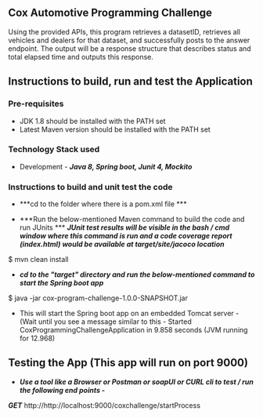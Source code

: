 ## Cox Automotive Programming Challenge

Using the provided APIs, this program retrieves a datasetID, retrieves all vehicles and dealers for that dataset, and successfully posts to the answer endpoint. The output will be a response structure that describes status and total elapsed time and outputs this response.

## Instructions to build, run and test the Application 

### Pre-requisites
* JDK 1.8 should be installed with the PATH set
* Latest Maven version should be installed with the PATH set

### Technology Stack used
* Development - ***Java 8, Spring boot, Junit 4, Mockito*** 

### Instructions to build and unit test the code

* ***cd to the folder where there is a pom.xml file ***

* ***Run the below-mentioned Maven command to build the code and run JUnits ***
***JUnit test results will be visible in the bash / cmd window where this command is run and a code coverage report (index.html) would be available at target/site/jacoco location*** 

$ mvn clean install

* ***cd to the "target" directory and run the below-mentioned command to start the Spring boot app***

$ java -jar cox-program-challenge-1.0.0-SNAPSHOT.jar

* This will start the Spring boot app on an embedded Tomcat server  - (Wait until you see a message similar to this - Started CoxProgrammingChallengeApplication in 9.858 seconds (JVM running for 12.968)

## Testing the App (This app will run on port 9000)

* ***Use a tool like a Browser or Postman or soapUI or CURL cli to test / run the following end points -*** 

***GET*** http://http://localhost:9000/coxchallenge/startProcess
